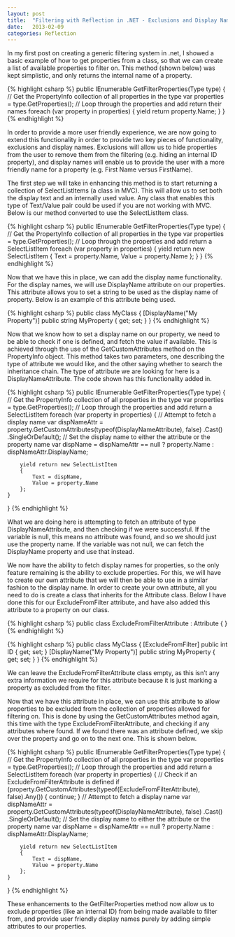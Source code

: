 ```yaml
---
layout: post
title:  "Filtering with Reflection in .NET - Exclusions and Display Names"
date:   2013-02-09
categories: Reflection
---
```


In my first post on creating a generic filtering system in .net, I showed a basic example of how to get properties from a class, so that we can create a list of available properties to filter on. This method (shown below) was kept simplistic, and only returns the internal name of a property.

{% highlight csharp %}
public IEnumerable<string> GetFilterProperties(Type type)
{
    // Get the PropertyInfo collection of all properties in the type
    var properties = type.GetProperties();
    // Loop through the properties and add return their names
    foreach (var property in properties)
    {
        yield return property.Name;
    }
}
{% endhighlight %}

In order to provide a more user friendly experience, we are now going to extend this functionality in order to provide two key pieces of functionality, exclusions and display names. Exclusions will allow us to hide properties from the user to remove them from the filtering (e.g. hiding an internal ID property), and display names will enable us to provide the user with a more friendly name for a property (e.g. First Name versus FirstName).

The first step we will take in enhancing this method is to start returning a collection of SelectListItems (a class in MVC). This will allow us to set both the display text and an internally used value. Any class that enables this type of Text/Value pair could be used if you are not working with MVC. Below is our method converted to use the SelectListItem class.

{% highlight csharp %}
public IEnumerable<SelectListItem> GetFilterProperties(Type type)
{
    // Get the PropertyInfo collection of all properties in the type
    var properties = type.GetProperties();
    // Loop through the properties and add return a SelectListItem
    foreach (var property in properties)
    {
        yield return new SelectListItem
        {
            Text = property.Name,
            Value = property.Name
        };
    }
}
{% endhighlight %}

Now that we have this in place, we can add the display name functionality. For the display names, we will use DisplayName attribute on our properties. This attribute allows you to set a string to be used as the display name of property. Below is an example of this attribute being used.

{% highlight csharp %}
public class MyClass
{
    [DisplayName("My Property")]
    public string MyProperty { get; set; }
}
{% endhighlight %}

Now that we know how to set a display name on our property, we need to be able to check if one is defined, and fetch the value if available. This is achieved through the use of the GetCustomAttributes method on the PropertyInfo object. This method takes two parameters, one describing the type of attribute we would like, and the other saying whether to search the inheritance chain. The type of attribute we are looking for here is a DisplayNameAttribute. The code shown has this functionality added in.

{% highlight csharp %}
public IEnumerable<SelectListItem> GetFilterProperties(Type type)
{
    // Get the PropertyInfo collection of all properties in the type
    var properties = type.GetProperties();
    // Loop through the properties and add return a SelectListItem
    foreach (var property in properties)
    {
        // Attempt to fetch a display name
        var dispNameAttr = property.GetCustomAttributes(typeof(DisplayNameAttribute), false)
                                    .Cast<DisplayNameAttribute>()
                                    .SingleOrDefault();
        // Set the display name to either the attribute or the property name
        var dispName = dispNameAttr == null ? property.Name : dispNameAttr.DisplayName;
 
        yield return new SelectListItem
        {
            Text = dispName,
            Value = property.Name
        };
    }
}
{% endhighlight %}

What we are doing here is attempting to fetch an attribute of type DisplayNameAttribute, and then checking if we were successful. If the variable is null, this means no attribute was found, and so we should just use the property name. If the variable was not null, we can fetch the DisplayName property and use that instead.

We now have the ability to fetch display names for properties, so the only feature remaining is the ability to exclude properties. For this, we will have to create our own attribute that we will then be able to use in a similar fashion to the display name. In order to create your own attribute, all you need to do is create a class that inherits for the Attribute class. Below I have done this for our ExcludeFromFilter attribute, and have also added this attribute to a property on our class.

{% highlight csharp %}
public class ExcludeFromFilterAttribute : Attribute
{
}
{% endhighlight %}

{% highlight csharp %}
public class MyClass
{
    [ExcludeFromFilter]
    public int ID { get; set; }
    [DisplayName("My Property")]
    public string MyProperty { get; set; }
}
{% endhighlight %}
	
We can leave the ExcludeFromFilterAttribute class empty, as this isn’t any extra information we require for this attribute because it is just marking a property as excluded from the filter.

Now that we have this attribute in place, we can use  this attribute to allow properties to be excluded from the collection of properties allowed for filtering on. This is done by using the GetCustomAttributes method again, this time with the type ExcludeFromFilterAttribute, and checking if any attributes where found. If we found there was an attribute defined, we skip over the property and go on to the next one. This is shown below.

{% highlight csharp %}
public IEnumerable<SelectListItem> GetFilterProperties(Type type)
{
    // Get the PropertyInfo collection of all properties in the type
    var properties = type.GetProperties();
    // Loop through the properties and add return a SelectListItem
    foreach (var property in properties)
    {
        // Check if an ExcludeFromFilterAttribute is defined
        if (property.GetCustomAttributes(typeof(ExcludeFromFilterAttribute), false).Any())
        {
            continue;
        }
        // Attempt to fetch a display name
        var dispNameAttr = property.GetCustomAttributes(typeof(DisplayNameAttribute), false)
                                    .Cast<DisplayNameAttribute>()
                                    .SingleOrDefault();
        // Set the display name to either the attribute or the property name
        var dispName = dispNameAttr == null ? property.Name : dispNameAttr.DisplayName;
 
        yield return new SelectListItem
        {
            Text = dispName,
            Value = property.Name
        };
    }
}
{% endhighlight %}

These enhancements to the GetFilterProperties method now allow us to exclude properties (like an internal ID) from being made available to filter from, and provide user friendly display names purely by adding simple attributes to our properties.